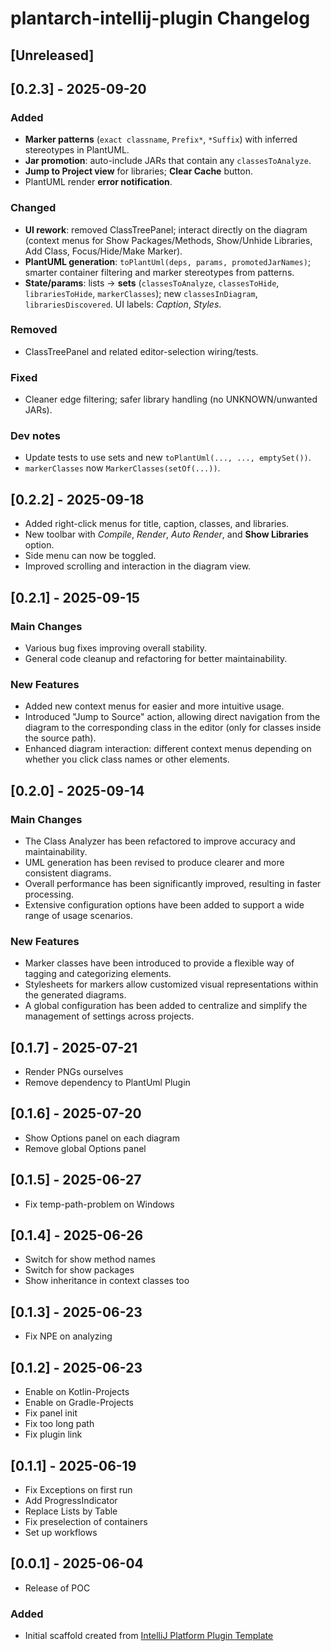 <!-- Keep a Changelog guide -> https://keepachangelog.com -->

# plantarch-intellij-plugin Changelog

## [Unreleased]

## [0.2.3] - 2025-09-20

### Added

* **Marker patterns** (`exact classname`, `Prefix*`, `*Suffix`) with inferred stereotypes in PlantUML.
* **Jar promotion**: auto-include JARs that contain any `classesToAnalyze`.
* **Jump to Project view** for libraries; **Clear Cache** button.
* PlantUML render **error notification**.

### Changed

* **UI rework**: removed ClassTreePanel; interact directly on the diagram (context menus for Show Packages/Methods, Show/Unhide Libraries, Add Class, Focus/Hide/Make Marker).
* **PlantUML generation**: `toPlantUml(deps, params, promotedJarNames)`; smarter container filtering and marker stereotypes from patterns.
* **State/params**: lists → **sets** (`classesToAnalyze`, `classesToHide`, `librariesToHide`, `markerClasses`); new `classesInDiagram`, `librariesDiscovered`. UI labels: *Caption*, *Styles*.

### Removed

* ClassTreePanel and related editor-selection wiring/tests.

### Fixed

* Cleaner edge filtering; safer library handling (no UNKNOWN/unwanted JARs).

### Dev notes

* Update tests to use sets and new `toPlantUml(..., ..., emptySet())`.
* `markerClasses` now `MarkerClasses(setOf(...))`.


## [0.2.2] - 2025-09-18

- Added right-click menus for title, caption, classes, and libraries.
- New toolbar with *Compile*, *Render*, *Auto Render*, and **Show Libraries** option.
- Side menu can now be toggled.
- Improved scrolling and interaction in the diagram view.


## [0.2.1] - 2025-09-15

### Main Changes

- Various bug fixes improving overall stability.
- General code cleanup and refactoring for better maintainability.

### New Features

- Added new context menus for easier and more intuitive usage.
- Introduced "Jump to Source" action, allowing direct navigation from the diagram to the corresponding class in the editor (only for classes inside the source path).
- Enhanced diagram interaction: different context menus depending on whether you click class names or other elements.

## [0.2.0] - 2025-09-14

### Main Changes

- The Class Analyzer has been refactored to improve accuracy and maintainability.
- UML generation has been revised to produce clearer and more consistent diagrams.
- Overall performance has been significantly improved, resulting in faster processing.
- Extensive configuration options have been added to support a wide range of usage scenarios.

### New Features

- Marker classes have been introduced to provide a flexible way of tagging and categorizing elements.
- Stylesheets for markers allow customized visual representations within the generated diagrams.
- A global configuration has been added to centralize and simplify the management of settings across projects.

## [0.1.7] - 2025-07-21

- Render PNGs ourselves
- Remove dependency to PlantUml Plugin

## [0.1.6] - 2025-07-20

- Show Options panel on each diagram
- Remove global Options panel

## [0.1.5] - 2025-06-27

- Fix temp-path-problem on Windows

## [0.1.4] - 2025-06-26

- Switch for show method names
- Switch for show packages
- Show inheritance in context classes too

## [0.1.3] - 2025-06-23

- Fix NPE on analyzing

## [0.1.2] - 2025-06-23

- Enable on Kotlin-Projects
- Enable on Gradle-Projects
- Fix panel init
- Fix too long path
- Fix plugin link

## [0.1.1] - 2025-06-19

- Fix Exceptions on first run
- Add ProgressIndicator
- Replace Lists by Table
- Fix preselection of containers
- Set up workflows

## [0.0.1] - 2025-06-04

- Release of POC

### Added

- Initial scaffold created
  from [IntelliJ Platform Plugin Template](https://github.com/JetBrains/intellij-platform-plugin-template)
